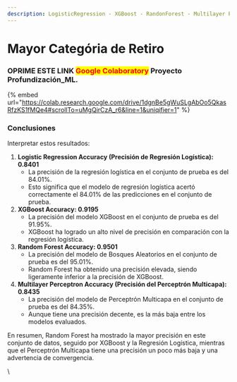 ```yaml
---
description: LogisticRegression - XGBoost - RandonForest - Multilayer Perceptron
---
```


# Mayor Categória de Retiro

### OPRIME ESTE LINK <mark style="color:red;">Google Colaboratory</mark> Proyecto Profundización\_ML.

{% embed url="https://colab.research.google.com/drive/1dgnBe5gWuSLgAbOo5QkasRfzKS1fMQe4#scrollTo=uMgQirCzA_r6&line=1&uniqifier=1" %}

### Conclusiones

Interpretar estos resultados:

1. **Logistic Regression Accuracy (Precisión de Regresión Logística): 0.8401**
   * La precisión de la regresión logística en el conjunto de prueba es del 84.01%.
   * Esto significa que el modelo de regresión logística acertó correctamente el 84.01% de las predicciones en el conjunto de prueba.
2. **XGBoost Accuracy: 0.9195**
   * La precisión del modelo XGBoost en el conjunto de prueba es del 91.95%.
   * XGBoost ha logrado un alto nivel de precisión en comparación con la regresión logística.
3. **Random Forest Accuracy: 0.9501**
   * La precisión del modelo de Bosques Aleatorios en el conjunto de prueba es del 95.01%.
   * Random Forest ha obtenido una precisión elevada, siendo ligeramente inferior a la precisión de XGBoost.
4. **Multilayer Perceptron Accuracy (Precisión del Perceptrón Multicapa): 0.8435**
   * La precisión del modelo de Perceptrón Multicapa en el conjunto de prueba es del 84.35%.
   * Aunque tiene una precisión decente, es la más baja entre los modelos evaluados.

En resumen, Random Forest ha mostrado la mayor precisión en este conjunto de datos, seguido por XGBoost y la Regresión Logística, mientras que el Perceptrón Multicapa tiene una precisión un poco más baja y una advertencia de convergencia.

\




